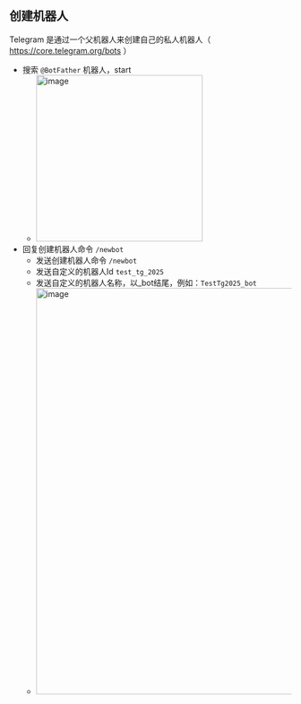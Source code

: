 ## 创建机器人

Telegram 是通过一个父机器人来创建自己的私人机器人（ https://core.telegram.org/bots ）

+ 搜索 `@BotFather` 机器人，start
  + <img width="297" alt="image" src="https://github.com/user-attachments/assets/e0395b6a-554c-4ba5-b63c-4549369a3636" />
+ 回复创建机器人命令 `/newbot`
  + 发送创建机器人命令 `/newbot`
  + 发送自定义的机器人Id `test_tg_2025`
  + 发送自定义的机器人名称，以_bot结尾，例如：`TestTg2025_bot`
  + <img width="725" alt="image" src="https://github.com/user-attachments/assets/0882ddff-cba6-44fa-9204-25258e6bcb8e" />
